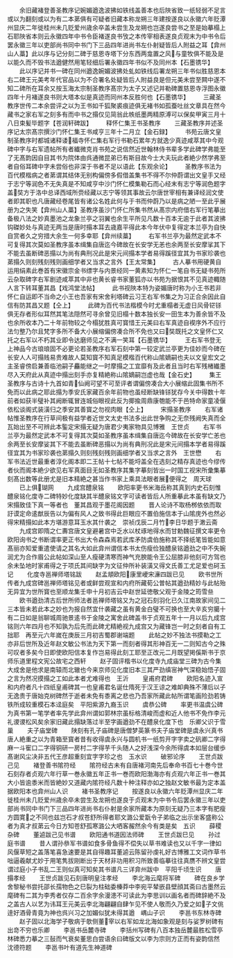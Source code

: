 <!-- { "loadSidebar": true } -->
　　余旧藏褚登善圣教序记婉媚遒逸波拂如铁线盖善本也后陜省致一纸轻弱不足言或以为翻刻或以为有二本苐俱有可疑者旧藏本称龙朔三年建按遂良以永徽六年贬潭州显庆二年徙桂州未几贬爱州歳余卒盖未尝生及龙朔也岂遂良尝书之至是始摹榻上石耶陜省本则云永徽四年中书令臣褚遂良书攷之本传宰相表遂良贞观末为中书令后罢永徽三年以吏部尚书同中书门下三品四年进尚书左仆射疑皆后人附益之耳【弇州山人藁】此以序与记分刻二碑于慈恩寺塔下分东西两龛置之风与童牧俱不能及是以能久而不毁书法遒健然用笔轻细后署永徽四年书似不及同州本【石墨镌华】
　　此以序记并书一碑在同州遒逸婉媚波拂处虬如铁线后署龙朔三年书似胜慈恩本　右二碑王元美考年代官品以为不合署名处疑皆后人附益良是但元美未尝至闗中遂不知二碑所在耳余又按玉海太宗制圣教序髙宗为太子又述记并勒碑置慈恩寺浮图永徽四年十月褚遂良书则大塔本似是真迹而同州本反胜何也【石墨镌华】
　　三藏圣教序世传二本余尝评之以为王书如千狐聚裘痕迹俱无褚书如孤蚕吐丝文章具在然今藏书之家右军之刻多有而中书之搨仅见简翁此帙纸墨两精原溥可以保矣甲寅三月十八日束髪毕题字【苍润轩碑跋】
　　释怀仁集王书圣教序
　　三藏圣教序并述圣序记太宗髙宗撰沙门怀仁集王书咸亨三年十二月立【金石録】
　　书苑云唐文皇制圣教序时都城诸释诿福寺怀仁集右军行书勒石累年方就逸少真迹咸萃其中今观碑中字与右军遗帖所有者纎微克肖书苑之说信然近世翰林侍书辈多学此碑学弗能至了无髙韵因自目其书为院体由呉通微昆弟已有斯目故今士大夫玩此者絶少然学弗至者自俗耳碑中字未尝俗也非深于书者不足以语此【东观余论】
　　圣教序书法为百代模楷病之者苐谓其结体无别构偏傍多假借盖集书不得不尔仲蔚谓出文皇手又经于志宁等润色不无失真是不知咸亨中沙门怀仁模集勒石而心经末有志宁等润色题字盖奘方于洛中总译西域所赍经藏以志宁等领其事故云尔唐世宰相有兼译经润文使者即其职也凡唐藏经卷尾皆有诸公名姓此何与于书而仲蔚乃以是病之陋一至此乎展册为之失笑【弇州山人藁】圣教序虽沙门怀仁所集书然从髙宗内府借右军行笔摹出备极八法之妙真墨池之龙象兰亭之羽翼也余生平所见凡数十百本无逾于此者其波拂钩磔妙处与真迹无两当是唐时搨本耳去歳嘉平得此本今年伏中复得定本兰亭为自快自赏者久之穷措大余生一何多幸耶【弇州续藁】
　　右军书兰亭为最然定武本不可复得其次莫如圣教序虽本缉集自唐迄今碑故在长安学无恙也余两至长安摩挲其下不能去虽断碑恶搨以为尚有典刑况此是宋元间搨本学者易得蹊径宜其为书家珍袭也苐搨久则刻残刻残则画细学者又当求之言外【王太常集】
　　古人摹书用硬黄自运用绢素此巻首有宋徽宗金书缥字与内景经同一黄素知为怀仁一笔自书无疑书苑所云杂取碑字右军剧迹咸萃其中非也黄长睿书家董狐亦以书苑为据恨其不见真迹輙随人言下转耳董其昌【戏鸿堂法帖】
　　此书视陜本特为姿媚唐时称为小王书若非怀仁自运即不当命之小王也吾家有宋舍利塔碑云习王右军书集之为习正合余因此自信有防其昌又题【仝上】
　　此碑为百代书法楷模今时尤重榻者无虚日风骨铓铩俱无存者形似耳然其笔法隠然可寻余曾见旧榻十数本独长安一田生本为善余皆不及也余所收本乃二十年前物较之今榻犹胜真可寳惜王元美曰右军真迹自褉序外不应行法匀整乃尔且梵字多所不备大小展缩偏傍凑合所不免也又曰奘既托之文皇怀仁又托之右军以不朽其业即令达磨师见之不满一笑耳【石墨镌华】
　　王右军书登无上神品今古琅琅固不必更论若圣教序右军石刻中第一较定武兰亭更为佳妙而今碑在长安人人可搨贱易贵难故人莫知寳不知真足模楷百代称山隂嫡嗣也夫以文皇宏文之主圣睿傍启兼善临池嗣子麤能继之一时摩搨之工宜靡有及此者且当时右军残楮纎墨尽入天府此从真迹中搨出刻手亦复精絶称山隂嫡嗣岂虚也哉【金石史】
　　集王圣教序与古诗十九首如青仙阙可望不可至评者谓偏傍凑合大小展缩此固集书所不免而以此病之耶此搨为季安氏家藏百余年前物也虽经断缺锋铩犹存今关中得数十年前者如获半璧补其阙断辄冒连城俗眼视此反为揶揄周鼎康匏能不于邑特命家童凌偃依松谈阁式装潢归之季安其善寳之勿视肉眼【仝上】
　　宋搨圣教序
　　右军诸帖惟圣教序在行草间极有益学者近世文太史书法多出此世争购之无奈残阙失真而全瓦始出至不可辨此本鍳定宋搨无疑为唐君少夷家物具见博雅　王世贞
　　右军书兰亭为最然定武本不可复得其次莫如圣教序虽本缉集自唐迄今碑故在长安学亡恙也余两至长安摩娑其下不能去虽断碑恶搨以为尚有典刑况此是宋元间搨本学者易得蹊径宜其为书家珍袭也苐搨久则刻残刻残则画细学者又当求之言外　王世懋
　　右军书法近世最重者淳化阁本即二王帖十七帖不能埒盖全在选刻之精存真迹也今缪传者伙而阁本絶少欲见右军真面目无如圣教序其集字摹刻皆出一时国工视宋所彚集摹刻髙出数等此册尤是旧本精絶之甚当作书家上乘具法眼者展便得之　周天球
　　已上俱瑚网
　　九成宫醴泉铭
　　欧阳率更书米海岳称其真到内史石刻惟醴泉铭化度寺二碑特妙化度缺其半醴泉铭文字可读者皆后人所重摹此本虽有缺文乃宋搨致佳下真一等者也　董其昌观于墨花阁因题
　　晋人论诗不取杨桞依依而取訏谟定命逺猷辰告以为偏有风人之致书得此巨眼应不置伯施信本于山隂庑外也然必得宋精搨如此本方堪游意耳玉水其什袭之　崇祯戊辰二月竹李日华题于潄云斋
　　九成宫即隋之仁夀宫唐文皇避暑宫中乏水以杖琢地得水而甘勅魏征撰文率更令欧阳询书之书断谓率更正书出大令森森焉若武库矛防虞伯施称其不择纸笔皆能如意髙丽亦知爱重遣使请之其名大如此弇州谓信本书太伤瘦俭独醴泉铭遒劲之中不失婉润尤为合作眉公此帖如深山至人瘦硬清寒而神气充腴能令王公屈膝非他刻可方驾也余未坠地时家甫得之于项氏其间缺字为文征仲所补装潢又得文氏善工尤足爱也砢玉记
　　化度寺邕禅师塔铭跋
　　赵孟頫欧阳康里巙宋濓四跋已见
　　欧书世所传者九成宫碑邕禅师塔铭见者或鲜尝观宣和内府所藏荀公曽帖其遒劲精妙与此帖殆无异宜为世所寳也至顺龙集壬申十月初吉云中赵世延徳敬父观于金陵之筠雪亝
　　欧书遒劲清古后世所师法者邕禅师塔铭又为之冠石刻羽化已久江南故家间见二三本皆未若此本之妙也为报自然宜什袭藏之虽有黄金白璧不可换也至大辛亥穷臈十有二日如是翁聊城周驰景逺书于金陵之寓舍此碑盖书于贞观五年十一月以后九成宫铭则六年四月也不知孰为后先而此碑尤精絶视九成宫又为藏锋岂一时之刻者自有工拙耶　再至元六年嵗在庚辰三月初吉蜀郡谢端题
　　此帖之妙不独法书摸勒之工亦非后世所及近年赵文敏公书法为天下第一而刻者得其形神百无一二则知古今之殊可叹者多矣今日即使欧阳信本复作岂易得此刻工耶至正改元二月既望掲傒斯书于京师乐道里程文宪公故宅之西轩
　　赵子固评楷书以化度寺九成庙堂三碑为古今集大成舍是他求是南辕而北辙也今来京师见化度旧本三其严劲缜宻神气深稳始悟子固之言为然况摸搨之工如此本者尤难得也　王沂
　　皇甫府君碑
　　欧阳名迹入宣和内府者凡十四纸皇甫碑其一也皇甫君名诞仕隋死于汉王谅之难卹典殊不薄后以子无逸贵于唐始克树碑然于逝者未免有黍离之悲也乃吾家所藏此帖所谓笔画险劲若铸铁所成较重模石本迳庭矣　平阳紫源九裔玉识
　　虞恭公碑
　　率更书温虞公碑为真书第一笔学者率先学此弇州谓如郭林宗虽标格清峻而虚和近人他书不免作李元礼谡谡松风矣余家旧藏此搨缺落过半至字画遒劲不在醴泉化度下也　乐卿父识于雪巢
　　夫子庙堂碑
　　陕刻有孔子庙碑是唐僧梦英篆书夫子庙堂碑是虞永兴真书唐人絶重之以为青箱至寳者昔有收得虞永兴与圆机书一纸剪开字字卖之矾卿二字得麻一斗寉口二字得铜研一房村二字得芋千头随人之好浅深今余所得虞本如层台缓歩髙谢风尘决非五代王彦超重刻宜字字珍之也　玉水识
　　破邪论序
　　王世贞跋己见
　　褚登善书隂符经
　　隂符经古未有自唐褚河南先后奉命书百七十巻今世石刻存者贞观六年行草一巻永徽五年正书一巻而欧阳渤海亦有贞观六年正书一巻其大小皆逾黍米而皆絶妙又道藏内隂符经凡数十种注释亦如之独赵文敏书最为定本盖据欧阳本也弇州山人识
　　褚书圣教序记
　　按遂良以永徽六年贬潭州显庆二年徙桂州未几贬爱州歳余卒未尝生及龙朔也遂良于贞观末为中书令后罢永徽三年以吏部尚书同中书门下三品四年进尚书右仆射是余家所藏本为原刻无疑乃三本字有肥瘦方圆寛之不同也兹岂石才叔苍舒所得者耶文潞公爱翫令子弟临之出示坐客盛称公者为真才叔苐云今日方知苍舒孤寒潞公大哂客赧然余今有类是矣　五识
　　薛稷杂碑
　　董逌跋己见书谱
　　欧阳通书道因法师碑
　　王世贞跋巳见
　　孙过庭书谱
　　昔人谓孙叅军书谱如食多骨鱼得不偿失以草书难读也又以千字一律如风偃草短之盖落笔喜急速要是其自得趣耳董逌云陈留孙虔礼好古博雅工文词作草书咄逼羲献尤妙于用笔隽拔刚断出于天材非功用积习所致善临摹往往真赝不辨文皇尝谓过庭小子书乱二王则似真可知矣其书谱凡三详弇州跋中　平阳千顷生识
　　唐搨孝经
　　王世贞跋见石刻唐明皇注孝经
　　李北海云麾将军碑
　　碑在良乡学舍黎秘书尝托邵长孺物色之巳裂为柱础委榛莽中李宛平辇嵌县壁顔其斋曰古墨然云麾碑有二其为李秀者仅存二百余字余漫漶不可读此为李思训以画名者而碑辞絶不及之盖古人以艺为讳耳王元美云李北海翩翩自肆乍见不使人敬而久乃爱之如子文佻逹好酒骨青竟为神也呉兴习之加媚似犹未得其遒　嵎山子识
　　李邕书东林寺碑
　　赵子固以北海学子敬病于欹侧董宰以右军如龙北海如象观是刻与娑罗树碑有出竒不穷也乐卿
　　李邕书岳麓寺碑
　　李括州写碑有八百本独岳麓最胜松雪亭林碑悉力摹之三鼔而气衰矣董思白尝语余曰碑版文以李为宗则方正而有姿韵信然　沈德符题
　　李邕书叶有道先生神道碑
